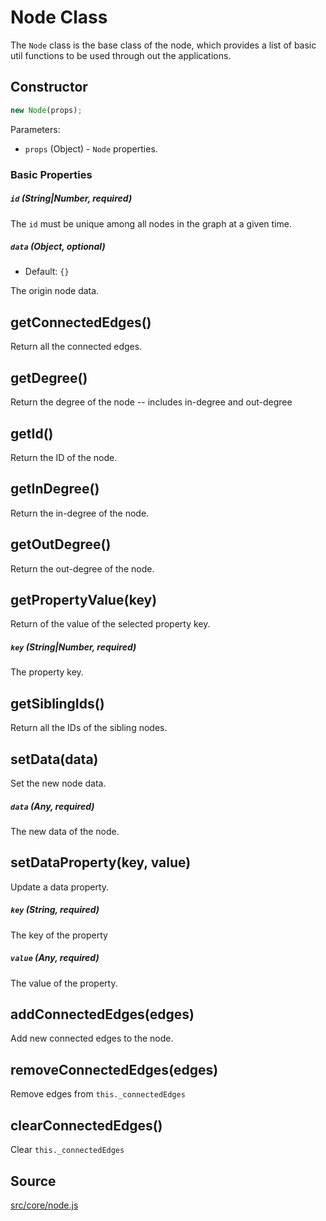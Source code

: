 # Node Class

The `Node` class is the base class of the node, which provides a list of basic util functions to be used through out the applications.


## Constructor
```js
new Node(props);
```

Parameters:
- `props` (Object) - `Node` properties.

### Basic Properties
##### `id` (String|Number, required)

The `id` must be unique among all nodes in the graph at a given time.

##### `data` (Object, optional)

- Default: `{}`

The origin node data.


## getConnectedEdges()
Return all the connected edges.


## getDegree()

Return the degree of the node -- includes in-degree and out-degree


## getId()

Return the ID of the node.


## getInDegree()

Return the in-degree of the node.


## getOutDegree()

Return the out-degree of the node.


## getPropertyValue(key)

Return of the value of the selected property key.

##### `key` (String|Number, required)

The property key.


## getSiblingIds()

Return all the IDs of the sibling nodes.


## setData(data)

Set the new node data.

##### `data` (Any, required)

The new data of the node.


## setDataProperty(key, value)

Update a data property.

##### `key` (String, required)

The key of the property

##### `value` (Any, required)

The value of the property.


## addConnectedEdges(edges)

Add new connected edges to the node.


## removeConnectedEdges(edges)

Remove edges from `this._connectedEdges`


## clearConnectedEdges()

Clear `this._connectedEdges`


## Source

[src/core/node.js](TBD/master/src/core/node.js)
